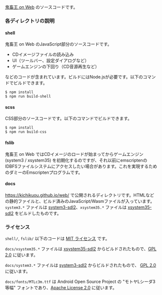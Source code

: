 [鬼畜王 on Web](https://github.com/kichikuou/web/) のソースコードです。

### 各ディレクトリの説明

#### shell
鬼畜王 on Web のJavaScript部分のソースコードです。

* CDイメージファイルの読み込み
* UI（ツールバー、設定ダイアログなど）　
* ゲームエンジンの下回り（CD音源再生など）

などのコードが含まれています。ビルドにはNode.jsが必要です。以下のコマンドでビルドできます。

    $ npm install
    $ npm run build-shell

#### scss
CSS部分のソースコードです。以下のコマンドでビルドできます。

    $ npm install
    $ npm run build-css

#### fslib
鬼畜王 on Web ではCDイメージのロードが始まってからゲームエンジン (system3 / xsystem35) を初期化するのですが、それ以前にemscriptenのIDBFSファイルシステムにアクセスしたい場合があります。これを実現するためのダミーのEmscriptenプログラムです。

#### docs
https://kichikuou.github.io/web/ で公開されるディレクトリです。HTMLなどの静的ファイルと、ビルド済みのJavaScript/Wasmファイルが入っています。
`system3.*` ファイルは [system3-sdl2](https://github.com/kichikuou/system3-sdl2)、`xsystem35.*` ファイルは [xsystem35-sdl2](https://github.com/kichikuou/xsystem35-sdl2) をビルドしたものです。

### ライセンス
`shell/`, `fslib/` 以下のコードは [MIT ライセンス](https://github.com/kichikuou/web/blob/master/shell/LICENSE) です。

`docs/xsystem35.*` ファイルは [xsystem35-sdl2](https://github.com/kichikuou/xsystem35-sdl2) からビルドされたもので、[GPL 2.0](https://github.com/kichikuou/xsystem35-sdl2/blob/emscripten/COPYING) に従います。

`docs/system3.*` ファイルは [system3-sdl2](https://github.com/kichikuou/system3-sdl2) からビルドされたもので、 [GPL 2.0](https://github.com/kichikuou/system3-sdl2/blob/master/COPYING.txt) に従います。

`docs/fonts/MTLc3m.ttf` は Android Open Source Project の "モトヤLシーダ3等幅" フォントであり、[Apache License 2.0](https://github.com/kichikuou/web/blob/master/docs/fonts/NOTICE) に従います。
